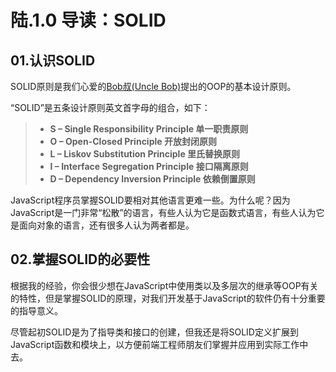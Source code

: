 # 陆.1.0 导读：SOLID

## 01.认识SOLID

SOLID原则是我们心爱的[Bob叔\(Uncle Bob\)](https://sites.google.com/site/unclebobconsultingllc/)提出的OOP的基本设计原则。

“SOLID”是五条设计原则英文首字母的组合，如下：

> * **S – Single Responsibility Principle 单一职责原则**
> * **O – Open-Closed Principle 开放封闭原则**
> * **L – Liskov Substitution Principle 里氏替换原则**
> * **I – Interface Segregation Principle 接口隔离原则**
> * **D – Dependency Inversion Principle 依赖倒置原则**

JavaScript程序员掌握SOLID要相对其他语言更难一些。为什么呢？因为JavaScript是一门非常“松散”的语言，有些人认为它是函数式语言，有些人认为它是面向对象的语言，还有很多人认为两者都是。

## 02.掌握SOLID的必要性

根据我的经验，你会很少想在JavaScript中使用类以及多层次的继承等OOP有关的特性，但是掌握SOLID的原理，对我们开发基于JavaScript的软件仍有十分重要的指导意义。

尽管起初SOLID是为了指导类和接口的创建，但我还是将SOLID定义扩展到JavaScript函数和模块上，以方便前端工程师朋友们掌握并应用到实际工作中去。

